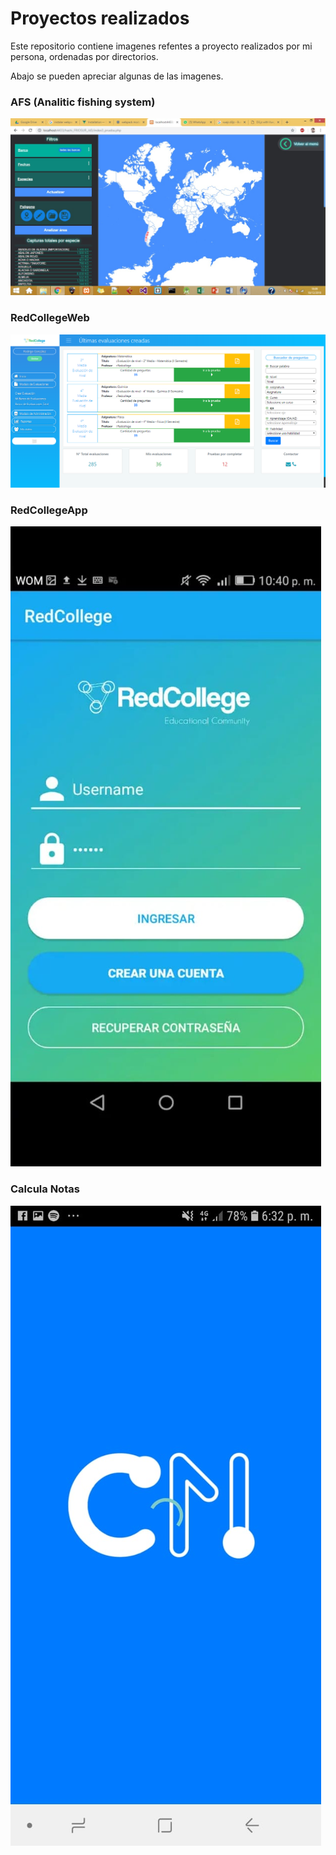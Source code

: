 
<link rel="stylesheet" href="https://stackpath.bootstrapcdn.com/bootstrap/4.1.3/css/bootstrap.min.css" />
<h1 class="text-primary">Proyectos realizados</h1>

Este repositorio contiene imagenes refentes a proyecto realizados por mi persona, ordenadas por directorios.

Abajo se pueden apreciar algunas de las imagenes.

<h3 class="text-primary">AFS (Analitic fishing system)</h3>
<img src="https://github.com/Roderick777/muestraProyectosRealizados/blob/master/Afs/afs1.jpeg">


<h3 class="text-primary">RedCollegeWeb</h3>
<img src="https://github.com/Roderick777/muestraProyectosRealizados/blob/master/RedcollegeWeb/redcollegeweb1.PNG">


<h3 class="text-primary">RedCollegeApp</h3>
<img src="https://github.com/Roderick777/muestraProyectosRealizados/blob/master/RedCollegeApp/redcollegeapp1.jpeg">


<h3 class="text-primary">Calcula Notas</h3>
<img src="https://github.com/Roderick777/muestraProyectosRealizados/blob/master/CalculaNotas/calculanotas1.jpeg">


